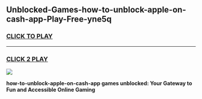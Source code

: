 
## Unblocked-Games-how-to-unblock-apple-on-cash-app-Play-Free-yne5q
<h3>
<a href="https://premium76.site?title=how-to-unblock-apple-on-cash-app&ref=21A">CLICK TO PLAY</a></h3>
<hr>

<h3>
<a href="https://premium76.site?title=how-to-unblock-apple-on-cash-app&ref=21A">CLICK 2 PLAY</a>
  
</h3>

<a href="https://premium76.site?title=how-to-unblock-apple-on-cash-app&ref=21A"><img src="https://clearcache.store/games.png"></a>


**how-to-unblock-apple-on-cash-app games unblocked: Your Gateway to Fun and Accessible Online Gaming**
